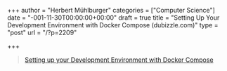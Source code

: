 +++
author = "Herbert Mühlburger"
categories = ["Computer Science"]
date = "-001-11-30T00:00:00+00:00"
draft = true
title = "Setting Up Your Development Environment with Docker Compose (dubizzle.com)"
type = "post"
url = "/?p=2209"

+++
<blockquote data-secret="xiLkWJAREd" class="wp-embedded-content">
  <p>
    <a href="http://blog.dubizzle.com/boilerroom/2016/08/18/setting-development-environment-docker-compose/">Setting up your Development Environment with Docker Compose</a>
  </p>
</blockquote>